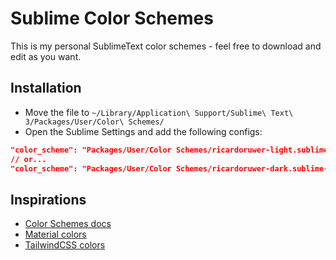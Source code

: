 # Sublime Color Schemes
This is my personal SublimeText color schemes - feel free to download and edit as you want.

## Installation
- Move the file to `~/Library/Application\ Support/Sublime\ Text\ 3/Packages/User/Color\ Schemes/`
- Open the Sublime Settings and add the following configs:
```json
"color_scheme": "Packages/User/Color Schemes/ricardoruwer-light.sublime-color-scheme",
// or...
"color_scheme": "Packages/User/Color Schemes/ricardoruwer-dark.sublime-color-scheme",
```

## Inspirations
- [Color Schemes docs](http://www.sublimetext.com/docs/3/color_schemes.html)
- [Material colors](https://material.io/resources/color)
- [TailwindCSS colors](https://tailwindcss.com/docs/customizing-colors/#default-color-palette)
